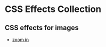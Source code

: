 # CSS Effects Collection

## CSS effects for images

- [zoom in](https://github.com/JeongHaeun3263/CSS-Effects-Collection/tree/main/for-image/zoom-in)
